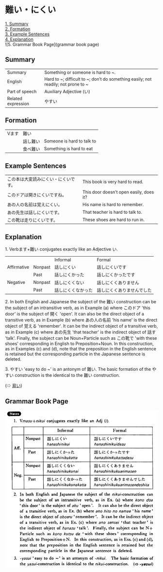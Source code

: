 # 難い・にくい

[1. Summary](#summary)<br>
[2. Formation](#formation)<br>
[3. Example Sentences](#example-sentences)<br>
[4. Explanation](#explanation)<br>
![5. Grammar Book Page](grammar book page)<br>


## Summary

<table><tr>   <td>Summary</td>   <td>Something or someone is hard to ~.</td></tr><tr>   <td>English</td>   <td>Hard to ~; difficult to ~; don’t do something easily; not readily; not prone to ~</td></tr><tr>   <td>Part of speech</td>   <td>Auxiliary Adjective (い)</td></tr><tr>   <td>Related expression</td>   <td>やすい</td></tr></table>

## Formation

<table class="table"> <tbody><tr class="tr head"> <td class="td"><span class="bold"><span>Vます</span></span></td> <td class="td"><span class="concept">難い</span> </td> <td class="td"><span>&nbsp;</span></td> </tr> <tr class="tr"> <td class="td"><span>&nbsp;</span></td> <td class="td"><span>話し<span class="concept">難い</span></span> </td> <td class="td"><span>Someone    is hard to talk to</span></td> </tr> <tr class="tr"> <td class="td"><span>&nbsp;</span></td> <td class="td"><span>食べ<span class="concept">難い</span></span> </td> <td class="td"><span>Something    is hard to eat</span></td> </tr></tbody></table>

## Example Sentences

<table><tr>   <td>この本は大変読みにくい・にくいです。</td>   <td>This book is very hard to read.</td></tr><tr>   <td>このドアは開きにくいですね。</td>   <td>This door doesn't open easily, does it?</td></tr><tr>   <td>あの人の名前は覚えにくい。</td>   <td>His name is hard to remember.</td></tr><tr>   <td>あの先生は話しにくいです。</td>   <td>That teacher is hard to talk to.</td></tr><tr>   <td>この靴は走りにくいです。</td>   <td>These shoes are hard to run in.</td></tr></table>

## Explanation

<p>1. Verbます+<span class="cloze">難い</span> conjugates exactly like an Adjective い.</p>  <table class="table"> <tbody> <tr class="tr"> <td class="td"></td> <td class="td"></td> <td class="td">Informal</td> <td class="td">Formal</td> </tr> <tr class="tr"> <td class="td">Affirmative</td> <td class="td">Nonpast</td> <td class="td">話し<span class="cloze">にくい</span></td> <td class="td">話し<span class="cloze">にくい</span>です</td> </tr> <tr class="tr"> <td class="td"></td> <td class="td">Past</td> <td class="td">話し<span class="cloze">にくかった</span></td> <td class="td">話し<span class="cloze">にくかった</span>です</td> </tr> <tr class="tr"> <td class="td">Negative</td> <td class="td">Nonpast</td> <td class="td">話し<span class="cloze">にくくない</span></td> <td class="td">話し<span class="cloze">にくくありません</span></td> </tr> <tr class="tr"> <td class="td"></td> <td class="td">Past</td> <td class="td">話し<span class="cloze">にくくなかった</span></td> <td class="td">話し<span class="cloze">にくくありませんでした</span></td> </tr> </tbody> </table>  <p>2. In both English and Japanese the subject of the <span class="cloze">難い</span> construction can be the subject of an intransitive verb, as in Example (a) where このドア 'this door' is the subject of 開く 'open'. It can also be the direct object of a transitive verb, as in Example (b) where あの人の名前 'his name' is the direct object of 覚える 'remember'. It can be the indirect object of a transitive verb, as in Example (c) where あの先生 'that teacher' is the indirect object of 話す 'talk'. Finally, the subject can be Noun+Particle such as この靴で 'with these shoes' corresponding in English to Preposition+Noun. In this construction, as in Examples (c) and (d), note that the preposition in the English sentence is retained but the corresponding particle in the Japanese sentence is deleted.</p>  <p>3. やすい 'easy to do ~' is an antonym of <span class="cloze">難い</span>. The basic formation of the やすい construction is the identical to the <span class="cloze">難い</span> construction.</p>  <p>(⇨ <a href="#㊦ 易い・やすい">易い</a>)</p>

## Grammar Book Page

![](../img/Basicにくい.png)

